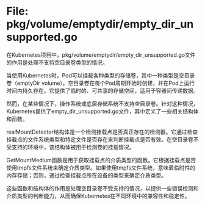 # File: pkg/volume/emptydir/empty_dir_unsupported.go

在Kubernetes项目中，pkg/volume/emptydir/empty_dir_unsupported.go文件的作用是处理不支持空目录卷类型的情况。

当使用Kubernetes时，Pod可以挂载各种类型的存储卷，其中一种类型是空目录卷（emptyDir volume）。空目录卷在每个Pod周期开始时创建，并在Pod上运行时间内持久存在。它提供了临时的、可共享的存储空间，适用于容器间传递数据。

然而，在某些情况下，操作系统或底层存储系统不支持空目录卷。针对这种情况，Kubernetes提供了empty_dir_unsupported.go文件，其中定义了一些相关结构体和函数。

realMountDetector结构体是一个检测挂载点是否真正存在的检测器。它通过检查挂载点的文件系统类型和特定文件是否存在来判断挂载点是否有效。在空目录卷不受支持的环境中，该结构体被用于检测卷的挂载情况。

GetMountMedium函数是用于获取挂载点的介质类型的函数。它根据挂载点是否使用tmpfs文件系统来确定介质类型。如果使用tmpfs文件系统，意味着临时性的内存存储；否则，通过检查挂载点所在设备的类型来确定介质类型。

这些函数和结构体的作用是处理空目录卷不受支持的情况，以提供一些错误检测和介质类型的判断能力，从而确保Kubernetes在不同环境中的兼容性和稳定性。

